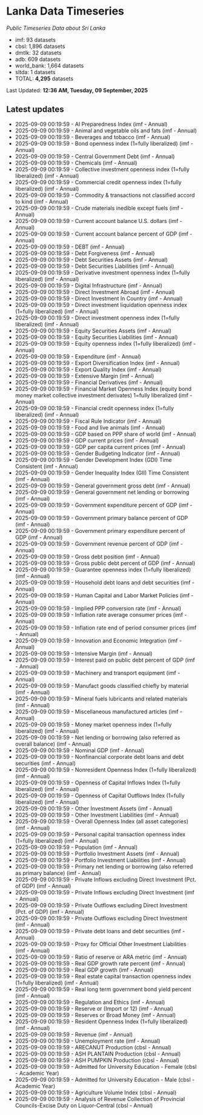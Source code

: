 # Lanka Data Timeseries
*Public Timeseries Data about Sri Lanka*

* imf: 93 datasets
* cbsl: 1,896 datasets
* dmtlk: 32 datasets
* adb: 609 datasets
* world_bank: 1,664 datasets
* sltda: 1 datasets
* TOTAL: **4,295** datasets

Last Updated: **12:36 AM, Tuesday, 09 September, 2025**

## Latest updates

* 2025-09-09 00:19:59 - AI Preparedness Index (imf - Annual)
* 2025-09-09 00:19:59 - Animal and vegetable oils and fats (imf - Annual)
* 2025-09-09 00:19:59 - Beverages and tobacco (imf - Annual)
* 2025-09-09 00:19:59 - Bond openness index (1=fully liberalized) (imf - Annual)
* 2025-09-09 00:19:59 - Central Government Debt (imf - Annual)
* 2025-09-09 00:19:59 - Chemicals (imf - Annual)
* 2025-09-09 00:19:59 - Collective investment openness index (1=fully liberalized) (imf - Annual)
* 2025-09-09 00:19:59 - Commercial credit openness index (1=fully liberalized) (imf - Annual)
* 2025-09-09 00:19:59 - Commodity & transactions not classified accord to kind (imf - Annual)
* 2025-09-09 00:19:59 - Crude materials inedible except fuels (imf - Annual)
* 2025-09-09 00:19:59 - Current account balance U.S. dollars (imf - Annual)
* 2025-09-09 00:19:59 - Current account balance percent of GDP (imf - Annual)
* 2025-09-09 00:19:59 - DEBT (imf - Annual)
* 2025-09-09 00:19:59 - Debt Forgiveness (imf - Annual)
* 2025-09-09 00:19:59 - Debt Securities Assets (imf - Annual)
* 2025-09-09 00:19:59 - Debt Securities Liabilities (imf - Annual)
* 2025-09-09 00:19:59 - Derivative investment openness index (1=fully liberalized) (imf - Annual)
* 2025-09-09 00:19:59 - Digital Infrastructure (imf - Annual)
* 2025-09-09 00:19:59 - Direct Investment Abroad (imf - Annual)
* 2025-09-09 00:19:59 - Direct Investment In Country (imf - Annual)
* 2025-09-09 00:19:59 - Direct investment liquidation openness index (1=fully liberalized) (imf - Annual)
* 2025-09-09 00:19:59 - Direct investment openness index (1=fully liberalized) (imf - Annual)
* 2025-09-09 00:19:59 - Equity Securities Assets (imf - Annual)
* 2025-09-09 00:19:59 - Equity Securities Liabilities (imf - Annual)
* 2025-09-09 00:19:59 - Equity openness index (1=fully liberalized) (imf - Annual)
* 2025-09-09 00:19:59 - Expenditure (imf - Annual)
* 2025-09-09 00:19:59 - Export Diversification Index (imf - Annual)
* 2025-09-09 00:19:59 - Export Quality Index (imf - Annual)
* 2025-09-09 00:19:59 - Extensive Margin (imf - Annual)
* 2025-09-09 00:19:59 - Financial Derivatives (imf - Annual)
* 2025-09-09 00:19:59 - Financial Market Openness Index (equity bond money market collective investment derivates) 1=fully liberalized (imf - Annual)
* 2025-09-09 00:19:59 - Financial credit openness index (1=fully liberalized) (imf - Annual)
* 2025-09-09 00:19:59 - Fiscal Rule Indicator (imf - Annual)
* 2025-09-09 00:19:59 - Food and live animals (imf - Annual)
* 2025-09-09 00:19:59 - GDP based on PPP share of world (imf - Annual)
* 2025-09-09 00:19:59 - GDP current prices (imf - Annual)
* 2025-09-09 00:19:59 - GDP per capita current prices (imf - Annual)
* 2025-09-09 00:19:59 - Gender Budgeting Indicator (imf - Annual)
* 2025-09-09 00:19:59 - Gender Development Index (GDI) Time Consistent (imf - Annual)
* 2025-09-09 00:19:59 - Gender Inequality Index (GII) Time Consistent (imf - Annual)
* 2025-09-09 00:19:59 - General government gross debt (imf - Annual)
* 2025-09-09 00:19:59 - General government net lending or borrowing (imf - Annual)
* 2025-09-09 00:19:59 - Government expenditure percent of GDP (imf - Annual)
* 2025-09-09 00:19:59 - Government primary balance percent of GDP (imf - Annual)
* 2025-09-09 00:19:59 - Government primary expenditure percent of GDP (imf - Annual)
* 2025-09-09 00:19:59 - Government revenue percent of GDP (imf - Annual)
* 2025-09-09 00:19:59 - Gross debt position (imf - Annual)
* 2025-09-09 00:19:59 - Gross public debt percent of GDP (imf - Annual)
* 2025-09-09 00:19:59 - Guarantee openness index (1=fully liberalized) (imf - Annual)
* 2025-09-09 00:19:59 - Household debt loans and debt securities (imf - Annual)
* 2025-09-09 00:19:59 - Human Capital and Labor Market Policies (imf - Annual)
* 2025-09-09 00:19:59 - Implied PPP conversion rate (imf - Annual)
* 2025-09-09 00:19:59 - Inflation rate average consumer prices (imf - Annual)
* 2025-09-09 00:19:59 - Inflation rate end of period consumer prices (imf - Annual)
* 2025-09-09 00:19:59 - Innovation and Economic Integration (imf - Annual)
* 2025-09-09 00:19:59 - Intensive Margin (imf - Annual)
* 2025-09-09 00:19:59 - Interest paid on public debt percent of GDP (imf - Annual)
* 2025-09-09 00:19:59 - Machinery and transport equipment (imf - Annual)
* 2025-09-09 00:19:59 - Manufact goods classified chiefly by material (imf - Annual)
* 2025-09-09 00:19:59 - Mineral fuels lubricants and related materials (imf - Annual)
* 2025-09-09 00:19:59 - Miscellaneous manufactured articles (imf - Annual)
* 2025-09-09 00:19:59 - Money market openness index (1=fully liberalized) (imf - Annual)
* 2025-09-09 00:19:59 - Net lending or borrowing (also referred as overall balance) (imf - Annual)
* 2025-09-09 00:19:59 - Nominal GDP (imf - Annual)
* 2025-09-09 00:19:59 - Nonfinancial corporate debt loans and debt securities (imf - Annual)
* 2025-09-09 00:19:59 - Nonresident Openness Index (1=fully liberalized) (imf - Annual)
* 2025-09-09 00:19:59 - Openness of Capital Inflows Index (1=fully liberalized) (imf - Annual)
* 2025-09-09 00:19:59 - Openness of Capital Outflows Index (1=fully liberalized) (imf - Annual)
* 2025-09-09 00:19:59 - Other Investment Assets (imf - Annual)
* 2025-09-09 00:19:59 - Other Investment Liabilities (imf - Annual)
* 2025-09-09 00:19:59 - Overall Openness Index (all asset categories) (imf - Annual)
* 2025-09-09 00:19:59 - Personal capital transaction openness index (1=fully liberalized) (imf - Annual)
* 2025-09-09 00:19:59 - Population (imf - Annual)
* 2025-09-09 00:19:59 - Portfolio Investment Assets (imf - Annual)
* 2025-09-09 00:19:59 - Portfolio Investment Liabilities (imf - Annual)
* 2025-09-09 00:19:59 - Primary net lending or borrowing (also referred as primary balance) (imf - Annual)
* 2025-09-09 00:19:59 - Private Inflows excluding Direct Investment (Pct. of GDP) (imf - Annual)
* 2025-09-09 00:19:59 - Private Inflows excluding Direct Investment (imf - Annual)
* 2025-09-09 00:19:59 - Private Outflows excluding Direct Investment (Pct. of GDP) (imf - Annual)
* 2025-09-09 00:19:59 - Private Outflows excluding Direct Investment (imf - Annual)
* 2025-09-09 00:19:59 - Private debt loans and debt securities (imf - Annual)
* 2025-09-09 00:19:59 - Proxy for Official Other Investment Liabilities (imf - Annual)
* 2025-09-09 00:19:59 - Ratio of reserve or ARA metric (imf - Annual)
* 2025-09-09 00:19:59 - Real GDP growth rate percent (imf - Annual)
* 2025-09-09 00:19:59 - Real GDP growth (imf - Annual)
* 2025-09-09 00:19:59 - Real estate capital transaction openness index (1=fully liberalized) (imf - Annual)
* 2025-09-09 00:19:59 - Real long term government bond yield percent (imf - Annual)
* 2025-09-09 00:19:59 - Regulation and Ethics (imf - Annual)
* 2025-09-09 00:19:59 - Reserve or (Import or 12) (imf - Annual)
* 2025-09-09 00:19:59 - Reserves or Broad Money (imf - Annual)
* 2025-09-09 00:19:59 - Resident Openness Index (1=fully liberalized) (imf - Annual)
* 2025-09-09 00:19:59 - Revenue (imf - Annual)
* 2025-09-09 00:19:59 - Unemployment rate (imf - Annual)
* 2025-09-09 00:19:59 - ARECANUT Production (cbsl - Annual)
* 2025-09-09 00:19:59 - ASH PLANTAIN Production (cbsl - Annual)
* 2025-09-09 00:19:59 - ASH PUMPKIN Production (cbsl - Annual)
* 2025-09-09 00:19:59 - Admitted for University Education - Female (cbsl - Academic Year)
* 2025-09-09 00:19:59 - Admitted for University Education - Male (cbsl - Academic Year)
* 2025-09-09 00:19:59 - Agriculture Volume Index (cbsl - Annual)
* 2025-09-09 00:19:59 - Analysis of Revenue Collection of Provincial Councils-Excise Duty on Liquor-Central (cbsl - Annual)
